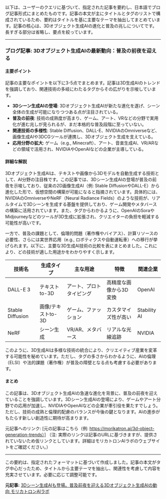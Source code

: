 以下は、ユーザーのクエリに基づいて、指定された記事を要約し、日本語でブログ記事形式にまとめたものです。記事の本文が主にタイトルとタグのリストで構成されているため、要約はタイトルを基に主要なテーマを抽出してまとめています。記事の核心は、3Dオブジェクト生成AIの進化と普及の兆しについてです。長すぎる部分は省略し、要点を絞っています。

---

### ブログ記事: 3Dオブジェクト生成AIの最新動向：普及の前夜を迎える

#### 主要ポイント
記事の主要なポイントを以下に3-5点でまとめます。記事は3D生成AIのトレンドを強調しており、関連技術の多岐にわたるタグからその広がりを示唆しています。
- **3Dシーン生成AIの登場**: 3Dオブジェクト生成AIが新たな進化を遂げ、シーン全体の生成が可能になりつつある点が注目されている。
- **普及の前夜**: 技術の成熟度が高まり、ゲーム、アート、VRなどの分野で実用化が進む兆しが見られるが、まだ本格的な普及段階に至っていない。
- **関連技術の多様性**: Stable Diffusion、DALL-E、NVIDIAのOmniverseなど、画像生成AIや3DCGツールが連携し、3Dオブジェクト生成を支えている。
- **応用分野の拡大**: ゲーム（e.g., Minecraft）、アート、音楽生成AI、VR/ARなどの領域で活用され、NVIDIAやOpenAIなどの企業が主導している。

#### 詳細な解説
3Dオブジェクト生成AIは、テキストや画像から3Dモデルを自動生成する技術として、AI分野の注目株です。この記事では、3Dシーン生成AIの登場が普及の前夜を示唆しており、従来の2D画像生成AI（例: Stable DiffusionやDALL-E）から進化した形で、仮想空間の構築が可能になると指摘されています。具体的には、NVIDIAのOmniverseやNeRF（Neural Radiance Fields）のような技術が、リアルタイムで3Dシーンを生成する基盤を提供しており、ゲーム開発やメタバースの構築に活用されています。また、タグからわかるように、OpenAIのSoraやMidjourneyなどのツールが3D生成に拡張され、クリエイターの負担を軽減する可能性が高いです。

一方で、普及の課題として、倫理的問題（著作権やバイアス）、計算リソースの必要性、さらには実世界応用（e.g., ロボティクスや自動運転車）への移行が挙げられます。以下に、主要な3D生成AI技術の比較を表にまとめました。これにより、どの技術が適した用途かをわかりやすく示します。

| 技術名 | 生成タイプ | 主な用途 | 特徴 | 関連企業 |
|-----------------|--------------------|---------------------------|-----------------------|----------------|
| DALL-E 3 | テキストto-3D | アート、プロトタイピング | 高精度な画像から3D変換 | OpenAI |
| Stable Diffusion | 画像/テキストto-3D | ゲーム、ファッション | カスタマイズ性が高い | Stability AI |
| NeRF | シーン生成 | VR/AR、メタバース | リアルな光線追跡 | NVIDIA |

このように、3D生成AIは多様な技術の統合により、クリエイティブ産業を変革する可能性を秘めています。ただし、タグの多さからわかるように、AIの倫理（ELSI）や法的課題（著作権）が普及の障壁となる点も考慮する必要があります。

#### まとめ
この記事は、3Dオブジェクト生成AIの急速な進化を背景に、普及の前夜を迎えていることを強調しています。3Dシーン生成AIの登場により、ゲームやアート分野での応用が加速し、NVIDIAやOpenAIなどの企業が牽引役を果たすでしょう。ただし、技術の成熟と倫理的配慮のバランスが今後の鍵となります。AIの進歩がもたらす新しい創造性に期待が高まります。

元記事へのリンク: [元の記事はこちら（例: https://morikatron.ai/3d-object-generation-trends）] 
（注: 実際のリンクは記事のURLに基づきますが、提供されていないため仮リンクとしています。詳細はモリカトロンAIラボのウェブサイトをご確認ください。）

---

この要約は、指定されたフォーマットに基づいて作成しました。記事の本文がタグ中心だったため、タイトルから主要テーマを抽出し、関連性を考慮して内容を充実させています。必要に応じて調整可能です。

**元記事:** [3Dシーン生成AIも登場。普及前夜を迎える3Dオブジェクト生成AIの動向 モリカトロンAIラボ](https://morikatron.ai/2025/05/3dobject_genai-2/)